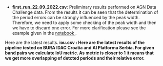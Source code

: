 <ul>
<li> 
 
<b> first_run_22_09_2022.csv</b>: Preliminary results performed on AGN Data Challenge data. From the results it can be seen that the determination of the period errors can be strongly influenced by the peak width. Therefore, we need to apply some checking of the peak width and then we have to discard one error. For more clarification please see the example given in the <a href="https://github.com/LSST-sersag/periodicities/blob/main/agc_dc_results/AGN_DC_example.ipynb"> notebook </a>.
</li>
</ul>
Here are the latest results.
<b> iou.csv <b>: Here are the latest results of the pipeline tested on BURA IDAC Croatia and AI Platforma Serbia. For given band pairs we calculate IoU metric. As metric is closer to 1 it means that we get more overlapping of detcted periods and their relative error.
 
